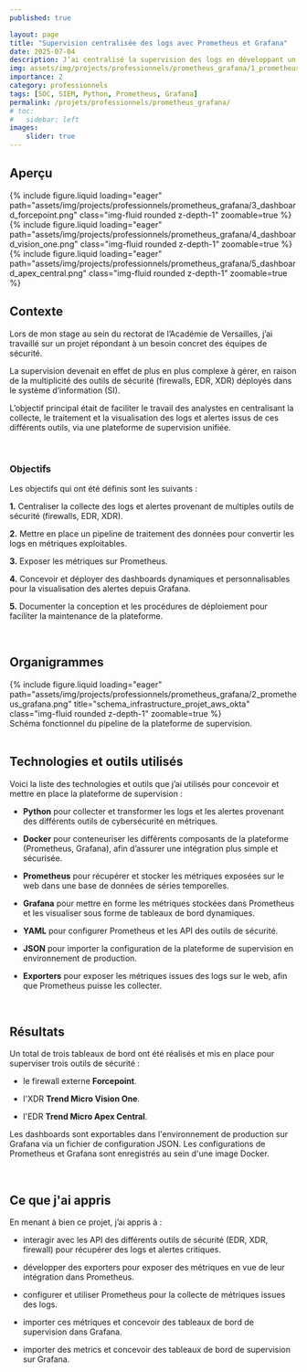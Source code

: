 ```yaml
---
published: true

layout: page
title: "Supervision centralisée des logs avec Prometheus et Grafana"
date: 2025-07-04
description: J’ai centralisé la supervision des logs en développant un pipeline Python qui convertit les logs et alertes de divers outils de sécurité en métriques exposées sur Prometheus, permettant la création de dashboards dynamiques avec Grafana.
img: assets/img/projects/professionnels/prometheus_grafana/1_prometheus_grafana_illustration.png
importance: 2
category: professionnels
tags: [SOC, SIEM, Python, Prometheus, Grafana]
permalink: /projets/professionnels/prometheus_grafana/
# toc:
#   sidebar: left
images:
    slider: true
---
```


## Aperçu

<swiper-container keyboard="true" navigation="false" pagination="true" pagination-clickable="true" pagination-dynamic-bullets="true" rewind="true" autoplay='{"delay":5000,"disableOnInteraction":false}' speed="1000">
  <swiper-slide>{% include figure.liquid loading="eager" path="assets/img/projects/professionnels/prometheus_grafana/3_dashboard_forcepoint.png" class="img-fluid rounded z-depth-1" zoomable=true %}</swiper-slide>
  <swiper-slide>{% include figure.liquid loading="eager" path="assets/img/projects/professionnels/prometheus_grafana/4_dashboard_vision_one.png" class="img-fluid rounded z-depth-1" zoomable=true %}</swiper-slide>
  <swiper-slide>{% include figure.liquid loading="eager" path="assets/img/projects/professionnels/prometheus_grafana/5_dashboard_apex_central.png" class="img-fluid rounded z-depth-1" zoomable=true %}</swiper-slide>
</swiper-container>

<br>

## Contexte

Lors de mon stage au sein du rectorat de l’Académie de Versailles, j’ai travaillé sur un projet répondant à un besoin concret des équipes de sécurité.

La supervision devenait en effet de plus en plus complexe à gérer, en raison de la multiplicité des outils de sécurité (firewalls, EDR, XDR) déployés dans le système d’information (SI).

L’objectif principal était de faciliter le travail des analystes en centralisant la collecte, le traitement et la visualisation des logs et alertes issus de ces différents outils, via une plateforme de supervision unifiée.

<br>

### Objectifs

Les objectifs qui ont été définis sont les suivants :

**1.** Centraliser la collecte des logs et alertes provenant de multiples outils de sécurité (firewalls, EDR, XDR).

**2.** Mettre en place un pipeline de traitement des données pour convertir les logs en métriques exploitables.

**3.** Exposer les métriques sur Prometheus.

**4.** Concevoir et déployer des dashboards dynamiques et personnalisables pour la visualisation des alertes depuis Grafana.

**5.** Documenter la conception et les procédures de déploiement pour faciliter la maintenance de la plateforme.

<br>

## Organigrammes

<div class="row">
    <div class="col-sm mt-3 mt-md-0">
        {% include figure.liquid loading="eager" path="assets/img/projects/professionnels/prometheus_grafana/2_prometheus_grafana.png" title="schema_infrastructure_projet_aws_okta" class="img-fluid rounded z-depth-1" zoomable=true %}
    </div>
</div>
<div class="caption">
    Schéma fonctionnel du pipeline de la plateforme de supervision.
</div>

<br>

## Technologies et outils utilisés

Voici la liste des technologies et outils que j’ai utilisés pour concevoir et mettre en place la plateforme de supervision :

* **Python** pour collecter et transformer les logs et les alertes provenant des différents outils de cybersécurité en métriques.

* **Docker** pour conteneuriser les différents composants de la plateforme (Prometheus, Grafana), afin d’assurer une intégration plus simple et sécurisée.

* **Prometheus** pour récupérer et stocker les métriques exposées sur le web dans une base de données de séries temporelles.

* **Grafana** pour mettre en forme les métriques stockées dans Prometheus et les visualiser sous forme de tableaux de bord dynamiques.

* **YAML** pour configurer Prometheus et les API des outils de sécurité.

* **JSON** pour importer la configuration de la plateforme de supervision en environnement de production.

* **Exporters** pour exposer les métriques issues des logs sur le web, afin que Prometheus puisse les collecter.

<br>

## Résultats

Un total de trois tableaux de bord ont été réalisés et mis en place pour superviser trois outils de sécurité :

* le firewall externe **Forcepoint**.

* l'XDR **Trend Micro Vision One**.

* l'EDR **Trend Micro Apex Central**.

Les dashboards sont exportables dans l'environnement de production sur Grafana via un fichier de configuration JSON. Les configurations de Prometheus et Grafana sont enregistrés au sein d'une image Docker.

<br>

## Ce que j'ai appris

En menant à bien ce projet, j’ai appris à :

* interagir avec les API des différents outils de sécurité (EDR, XDR, firewall) pour récupérer des logs et alertes critiques.

* développer des exporters pour exposer des métriques en vue de leur intégration dans Prometheus.

* configurer et utiliser Prometheus pour la collecte de métriques issues des logs.

* importer ces métriques et concevoir des tableaux de bord de supervision dans Grafana.

* importer des metrics et concevoir des tableaux de bord de supervision sur Grafana.
